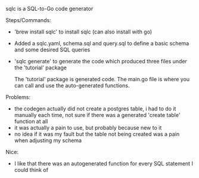 sqlc is a SQL-to-Go code generator

Steps/Commands:
- 'brew install sqlc' to install sqlc (can also install with go)
- Added a sqlc.yaml, schema.sql and query.sql to define a basic schema and some desired SQL queries
- 'sqlc generate' to generate the code which produced three files under the 'tutorial' package
    
    
    The 'tutorial' package is generated code. The main.go file is where you can call and use the auto-generated functions. 
    
    
Problems:
- the codegen actually did not create a postgres table, i had to do it manually each time, not sure if there was a generated 'create table' function at all
- it was actually a pain to use, but probably because new to it
- no idea if it was my fault but the table not being created was a pain when adjusting my schema


Nice:
- I like that there was an autogenerated function for every SQL statement I could think of
